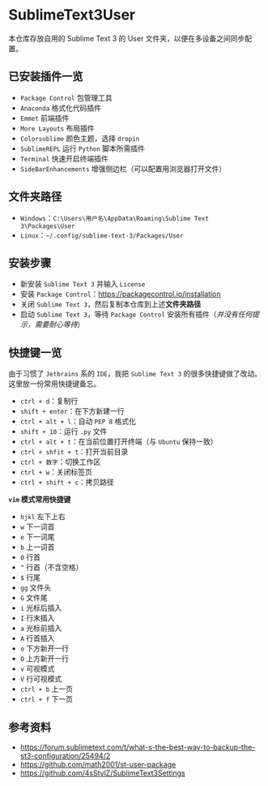 # SublimeText3User
本仓库存放自用的 Sublime Text 3 的 User 文件夹，以便在多设备之间同步配置。

## 已安装插件一览
- `Package Control` 包管理工具
- `Anaconda` 格式化代码插件
- `Emmet` 前端插件
- `More Layouts` 布局插件
- `Colorsublime` 颜色主题，选择 `dropin`
- `SublimeREPL` 运行 `Python` 脚本所需插件
- `Terminal` 快速开启终端插件
- `SideBarEnhancements` 增强侧边栏（可以配置用浏览器打开文件）

## 文件夹路径
- `Windows`：`C:\Users\用户名\AppData\Roaming\Sublime Text 3\Packages\User`
- `Linux`：`~/.config/sublime-text-3/Packages/User`

## 安装步骤
- 新安装 `Sublime Text 3` 并输入 `License`
- 安装 `Package Control`：https://packagecontrol.io/installation
- 关闭 `Sublime Text 3`，然后复制本仓库到上述**文件夹路径**
- 启动 `Sublime Text 3`，等待 `Package Control` 安装所有插件（*并没有任何提示，需要耐心等待*）

## 快捷键一览
由于习惯了 `Jetbrains` 系的 `IDE`，我把 `Sublime Text 3` 的很多快捷键做了改动。
这里放一份常用快捷键备忘。
- `ctrl + d`：复制行
- `shift + enter`：在下方新建一行
- `ctrl + alt + l`：自动 `PEP 8` 格式化
- `shift + 10`：运行 `.py` 文件
- `ctrl + alt + t`：在当前位置打开终端（与 `Ubuntu` 保持一致）
- `ctrl + shfit + t`：打开当前目录
- `ctrl + 数字`：切换工作区
- `ctrl + w`：关闭标签页
- `ctrl + shift + c`：拷贝路径

**`vim` 模式常用快捷键**
- `hjkl` 左下上右
- `w` 下一词首
- `e` 下一词尾
- `b` 上一词首
- `0` 行首
- `^` 行首（不含空格）
- `$` 行尾
- `gg` 文件头
- `G` 文件尾
- `i` 光标后插入
- `I` 行末插入
- `a` 光标前插入
- `A` 行首插入
- `o` 下方新开一行
- `O` 上方新开一行
- `v` 可视模式
- `V` 行可视模式
- `ctrl + b` 上一页
- `ctrl + f` 下一页

## 参考资料
- https://forum.sublimetext.com/t/what-s-the-best-way-to-backup-the-st3-configuration/25494/2
- https://github.com/math2001/st-user-package
- https://github.com/4sStylZ/SublimeText3Settings
